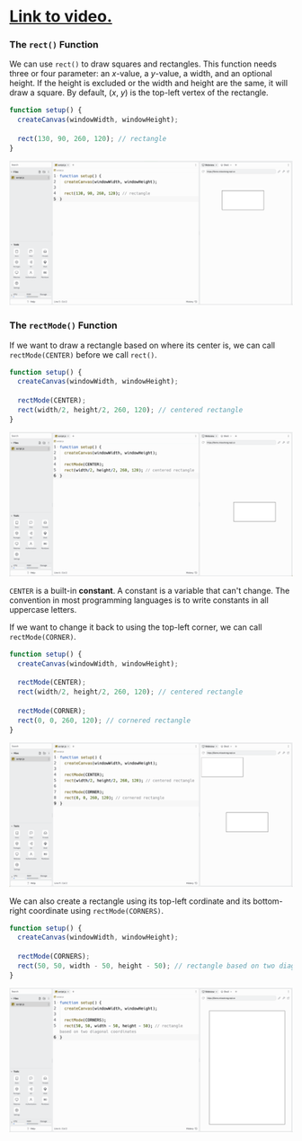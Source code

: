 # [Link to video.]()

### The `rect()` Function

We can use `rect()` to draw squares and rectangles. This function needs three or four parameter: an *x*-value, a *y*-value, a width, and an optional height. If the height is excluded or the width and height are the same, it will draw a square. By default, (*x*, *y*) is the top-left vertex of the rectangle.

```javascript
function setup() {
  createCanvas(windowWidth, windowHeight);

  rect(130, 90, 260, 120); // rectangle
}
```

![](../../Images/Rectangle_1.png)

### The `rectMode()` Function

If we want to draw a rectangle based on where its center is, we can call `rectMode(CENTER)` before we call `rect()`. 

```javascript
function setup() {
  createCanvas(windowWidth, windowHeight);

  rectMode(CENTER);
  rect(width/2, height/2, 260, 120); // centered rectangle
}
```

![](../../Images/Rectangle_2.png)

`CENTER` is a built-in **constant**. A constant is a variable that can't change. The convention in most programming languages is to write constants in all uppercase letters.

If we want to change it back to using the top-left corner, we can call `rectMode(CORNER)`.

```javascript
function setup() {
  createCanvas(windowWidth, windowHeight);
  
  rectMode(CENTER);
  rect(width/2, height/2, 260, 120); // centered rectangle
  
  rectMode(CORNER);
  rect(0, 0, 260, 120); // cornered rectangle 
}
```

![](../../Images/Rectangle_3.png)

We can also create a rectangle using its top-left cordinate and its bottom-right coordinate using `rectMode(CORNERS)`.

```javascript
function setup() {
  createCanvas(windowWidth, windowHeight);
  
  rectMode(CORNERS);
  rect(50, 50, width - 50, height - 50); // rectangle based on two diagonal coordinates
}
```

![](../../Images/Rectangle_4.png)
